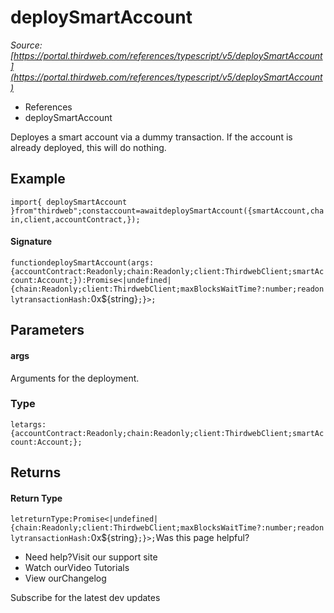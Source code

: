 # deploySmartAccount

*Source: [https://portal.thirdweb.com/references/typescript/v5/deploySmartAccount](https://portal.thirdweb.com/references/typescript/v5/deploySmartAccount)*

* References
* deploySmartAccount

Deployes a smart account via a dummy transaction. If the account is already deployed, this will do nothing.

## Example

`import{ deploySmartAccount }from"thirdweb";constaccount=awaitdeploySmartAccount({smartAccount,chain,client,accountContract,});`
#### Signature

`functiondeploySmartAccount(args:{accountContract:Readonly;chain:Readonly;client:ThirdwebClient;smartAccount:Account;}):Promise<|undefined|{chain:Readonly;client:ThirdwebClient;maxBlocksWaitTime?:number;readonlytransactionHash:`0x${string}`;}>;`
## Parameters

#### args

Arguments for the deployment.

### Type

`letargs:{accountContract:Readonly;chain:Readonly;client:ThirdwebClient;smartAccount:Account;};`
## Returns

#### Return Type

`letreturnType:Promise<|undefined|{chain:Readonly;client:ThirdwebClient;maxBlocksWaitTime?:number;readonlytransactionHash:`0x${string}`;}>;`Was this page helpful?

* Need help?Visit our support site
* Watch ourVideo Tutorials
* View ourChangelog

Subscribe for the latest dev updates

